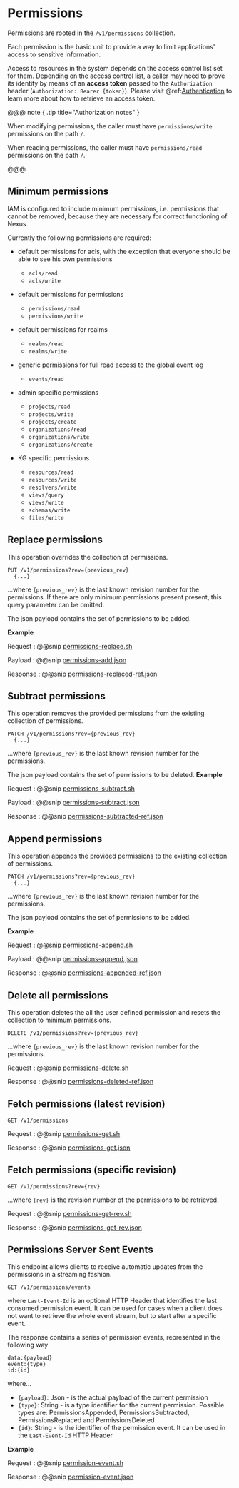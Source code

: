# Permissions

Permissions are rooted in the `/v1/permissions` collection.

Each permission is the basic unit to provide a way to limit applications' access to sensitive information.  

Access to resources in the system depends on the access control list set for them. Depending on the access control list, a caller may need to prove its identity by means of an **access token** passed to the `Authorization` header (`Authorization: Bearer {token}`). Please visit @ref:[Authentication](authentication.md) to learn more about how to retrieve an access token.

@@@ note { .tip title="Authorization notes" }	

When  modifying permissions, the caller must have `permissions/write` permissions on the path `/`.

When  reading permissions, the caller must have `permissions/read` permissions on the path `/`.

@@@

## Minimum permissions

IAM is configured to include minimum permissions, i.e. permissions that cannot be removed, because they are necessary for correct functioning of Nexus.

Currently the following permissions are required:

-  default permissions for acls, with the exception that everyone should be able to see his own permissions
    - `acls/read`
    - `acls/write`

- default permissions for permissions
    - `permissions/read`
    - `permissions/write`

- default permissions for realms
    - `realms/read`
    - `realms/write`

 - generic permissions for full read access to the global event log
    - `events/read`

-  admin specific permissions
    - `projects/read`
    - `projects/write`
    - `projects/create`
    - `organizations/read`
    - `organizations/write`
    - `organizations/create`

- KG specific permissions
    - `resources/read`
    - `resources/write`
    - `resolvers/write`
    - `views/query`
    - `views/write`
    - `schemas/write`
    - `files/write`


## Replace permissions

This operation overrides the collection of permissions.
```
PUT /v1/permissions?rev={previous_rev}
  {...}
```

...where ``{previous_rev}`` is the last known revision number for the permissions.
If there are only minimum permissions present present, this query parameter can be omitted.

The json payload contains the set of permissions to be added.

**Example**

Request
:   @@snip [permissions-replace.sh](assets/permissions/permissions-replace.sh)

Payload
:   @@snip [permissions-add.json](assets/permissions/permissions-add.json)

Response
:   @@snip [permissions-replaced-ref.json](assets/permissions/permissions-replaced-ref.json)


## Subtract permissions

This operation removes the provided permissions from the existing collection of permissions.

```
PATCH /v1/permissions?rev={previous_rev}
  {...}
```
...where ``{previous_rev}`` is the last known revision number for the permissions.

The json payload contains the set of permissions to be deleted.
**Example**

Request
:   @@snip [permissions-subtract.sh](assets/permissions/permissions-subtract.sh)

Payload
:   @@snip [permissions-subtract.json](assets/permissions/permissions-subtract.json)

Response
:   @@snip [permissions-subtracted-ref.json](assets/permissions/permissions-subtracted-ref.json)

## Append permissions

This operation appends the provided permissions to the existing collection of  permissions.

```
PATCH /v1/permissions?rev={previous_rev}
  {...}
```
...where ``{previous_rev}`` is the last known revision number for the permissions.

The json payload contains the set of permissions to be added.

**Example**

Request
:   @@snip [permissions-append.sh](assets/permissions/permissions-append.sh)

Payload
:   @@snip [permissions-append.json](assets/permissions/permissions-append.json)

Response
:   @@snip [permissions-appended-ref.json](assets/permissions/permissions-appended-ref.json)

## Delete all permissions

This operation deletes the all the user defined permission and resets the collection to minimum permissions.

```
DELETE /v1/permissions?rev={previous_rev}
```

...where ``{previous_rev}`` is the last known revision number for the permissions.


Request
:   @@snip [permissions-delete.sh](assets/permissions/permissions-delete.sh)

Response
:   @@snip [permissions-deleted-ref.json](assets/permissions/permissions-deleted-ref.json)


## Fetch permissions (latest revision)

```
GET /v1/permissions
```

Request
:   @@snip [permissions-get.sh](assets/permissions/permissions-get.sh)

Response
:   @@snip [permissions-get.json](assets/permissions/permissions-get.json)

## Fetch permissions (specific revision)
```
GET /v1/permissions?rev={rev}
```

...where `{rev}` is the revision number of the permissions to be retrieved.

Request
:   @@snip [permissions-get-rev.sh](assets/permissions/permissions-get-rev.sh)

Response
:   @@snip [permissions-get-rev.json](assets/permissions/permissions-get-rev.json)


## Permissions Server Sent Events

This endpoint allows clients to receive automatic updates from the permissions in a streaming fashion.

```
GET /v1/permissions/events
```

where `Last-Event-Id` is an optional HTTP Header that identifies the last consumed permission event. It can be used for cases when a client does not want to retrieve the whole event stream, but to start after a specific event.

The response contains a series of permission events, represented in the following way

```
data:{payload}
event:{type}
id:{id}
```

where...

- `{payload}`: Json - is the actual payload of the current permission
- `{type}`: String - is a type identifier for the current permission. Possible types are: PermissionsAppended, PermissionsSubtracted, PermissionsReplaced and PermissionsDeleted
- `{id}`: String - is the identifier of the permission event. It can be used in the `Last-Event-Id` HTTP Header

**Example**

Request
:   @@snip [permission-event.sh](assets/permissions/event.sh)

Response
:   @@snip [permission-event.json](assets/permissions/event.json)